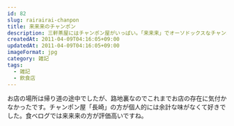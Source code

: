 ```yaml
---
id: 82
slug: rairairai-chanpon
title: 来来来のチャンポン
description: 三軒茶屋にはチャンポン屋がいっぱい。「来来来」でオーソドックスなチャンポンを食べたきました。
createdAt: 2011-04-09T04:16:05+09:00
updatedAt: 2011-04-09T04:16:05+09:00
imageFormat: jpg
category: 雑記
tags:
  - 雑記
  - 飲食店
---
```


<app-photo-image article-id="82" img-file-name="image_8.jpeg" caption="来来来のチャンポン"></app-photo-image>

<app-photo-image article-id="82" img-file-name="image_9.jpeg" caption="路地裏にひっそりと佇む店舗"></app-photo-image>

お店の場所は帰り道の途中でしたが、路地裏なのでこれまでお店の存在に気付かなかったです。チャンポン屋「長崎」の方が個人的には余計な味がなくて好きでした。食べログでは来来来の方が評価高いですね。

<app-external-link title="食べログ" note="來來來(三軒茶屋/ちゃんぽん)" link="https://tabelog.com/tokyo/A1317/A131706/13001390/" img-file-name="tabelog.png"></app-external-link>
